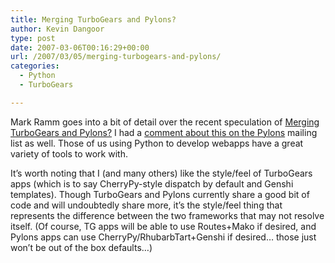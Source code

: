 ```yaml
---
title: Merging TurboGears and Pylons?
author: Kevin Dangoor
type: post
date: 2007-03-06T00:16:29+00:00
url: /2007/03/05/merging-turbogears-and-pylons/
categories:
  - Python
  - TurboGears

---
```

Mark Ramm goes into a bit of detail over the recent speculation of [Merging TurboGears and Pylons?][1] I had a [comment about this on the Pylons][2] mailing list as well. Those of us using Python to develop webapps have a great variety of tools to work with.

It&#8217;s worth noting that I (and many others) like the style/feel of TurboGears apps (which is to say CherryPy-style dispatch by default and Genshi templates). Though TurboGears and Pylons currently share a good bit of code and will undoubtedly share more, it&#8217;s the style/feel thing that represents the difference between the two frameworks that may not resolve itself. (Of course, TG apps will be able to use Routes+Mako if desired, and Pylons apps can use CherryPy/RhubarbTart+Genshi if desired&#8230; those just won&#8217;t be out of the box defaults&#8230;)

 [1]: http://compoundthinking.com/blog/index.php/2007/03/05/merging-turbogears-and-pylons/
 [2]: http://groups.google.com/group/pylons-discuss/browse_thread/thread/40899cb2db03bcf6/15de0eed76c10bfb#15de0eed76c10bfb